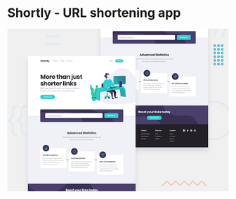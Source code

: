 # Shortly - URL shortening app

![Design preview for the Shortly App](./assets/design/desktop-preview.jpg)
